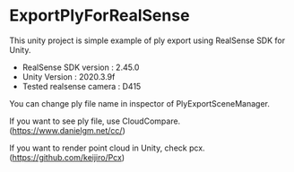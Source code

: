 # ExportPlyForRealSense
This unity project is simple example of ply export using RealSense SDK for Unity.

* RealSense SDK version : 2.45.0
* Unity Version : 2020.3.9f
* Tested realsense camera : D415

You can change ply file name in inspector of PlyExportSceneManager.

If you want to see ply file, use CloudCompare. (https://www.danielgm.net/cc/)

If you want to render point cloud in Unity, check pcx.(https://github.com/keijiro/Pcx)
